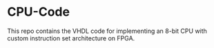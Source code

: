 # CPU-Code
This repo contains the VHDL code for implementing an 8-bit CPU with custom instruction set architecture on FPGA.
